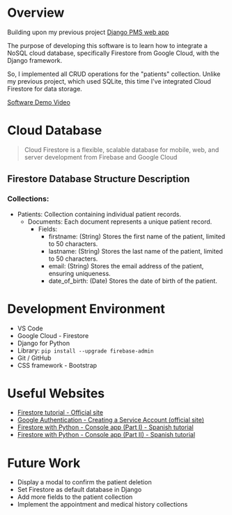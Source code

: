 ﻿# Overview

Building upon my previous project [Django PMS web app](https://github.com/bykarol/django-webapp)

The purpose of developing this software is to learn how to integrate a NoSQL cloud database, specifically Firestore from Google Cloud, with the Django framework.

So, I implemented all CRUD operations for the "patients" collection. Unlike my previous project, which used SQLite, this time I've integrated Cloud Firestore for data storage.

[Software Demo Video](https://youtu.be/VLaKbfManqs)

# Cloud Database

> Cloud Firestore is a flexible, scalable database for mobile, web, and server development from Firebase and Google Cloud

## Firestore Database Structure Description

### Collections:
- Patients: Collection containing individual patient records.
  - Documents: Each document represents a unique patient record.
    - Fields:
      - firstname: (String) Stores the first name of the patient, limited to 50 characters.
      - lastname: (String) Stores the last name of the patient, limited to 50 characters.
      - email: (String) Stores the email address of the patient, ensuring uniqueness.
      - date_of_birth: (Date) Stores the date of birth of the patient.

# Development Environment

* VS Code
* Google Cloud - Firestore
* Django for Python
* Library: `pip install --upgrade firebase-admin`
* Git / GitHub
* CSS framework - Bootstrap

# Useful Websites

- [Firestore tutorial - Official site](https://firebase.google.com/docs/firestore)
- [Google Authentication - Creating a Service Account (official site)](https://cloud.google.com/docs/authentication/client-libraries)
- [Firestore with Python - Console app (Part I) - Spanish tutorial](https://www.youtube.com/watch?v=u1KZUIvI_Uo)
- [Firestore with Python - Console app (Part II) - Spanish tutorial](https://youtu.be/rGgl9Ze8nAE?si=UvMdBm5QROSwkzYG)

# Future Work

- Display a modal to confirm the patient deletion
- Set Firestore as default database in Django
- Add more fields to the patient collection
- Implement the appointment and medical history collections
